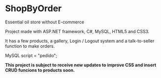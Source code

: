 # ShopByOrder
 Essential oil store without E-commerce 

Project made with ASP.NET framework, C#, MySQL, HTML5 and CSS3.

It has a few products, a gallery, Login / Logout system and a talk-to-seller function to make orders.

MySQL script = "pedido";

**This project is subject to receive new updates to improve CSS and insert CRUD funcions to products soon.**



 
